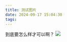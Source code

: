 ```yaml
---
title: 测试图片
date: 2024-09-17 15:04:30
tags:
---
```

到底要怎么样才可以啊？
![](_posts/测试图片/CleanShot%202024-09-16%20at%2016.55.39@2x.png)